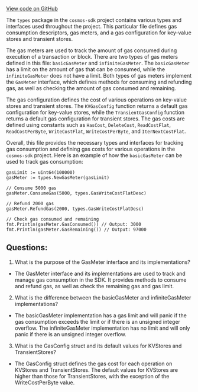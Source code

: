 [View code on GitHub](https://github.com/cosmos/cosmos-sdk.git/store/types/gas.go)

The `types` package in the `cosmos-sdk` project contains various types and interfaces used throughout the project. This particular file defines gas consumption descriptors, gas meters, and a gas configuration for key-value stores and transient stores.

The gas meters are used to track the amount of gas consumed during execution of a transaction or block. There are two types of gas meters defined in this file: `basicGasMeter` and `infiniteGasMeter`. The `basicGasMeter` has a limit on the amount of gas that can be consumed, while the `infiniteGasMeter` does not have a limit. Both types of gas meters implement the `GasMeter` interface, which defines methods for consuming and refunding gas, as well as checking the amount of gas consumed and remaining.

The gas configuration defines the cost of various operations on key-value stores and transient stores. The `KVGasConfig` function returns a default gas configuration for key-value stores, while the `TransientGasConfig` function returns a default gas configuration for transient stores. The gas costs are defined using constants such as `HasCost`, `DeleteCost`, `ReadCostFlat`, `ReadCostPerByte`, `WriteCostFlat`, `WriteCostPerByte`, and `IterNextCostFlat`.

Overall, this file provides the necessary types and interfaces for tracking gas consumption and defining gas costs for various operations in the `cosmos-sdk` project. Here is an example of how the `basicGasMeter` can be used to track gas consumption:

```
gasLimit := uint64(100000)
gasMeter := types.NewGasMeter(gasLimit)

// Consume 5000 gas
gasMeter.ConsumeGas(5000, types.GasWriteCostFlatDesc)

// Refund 2000 gas
gasMeter.RefundGas(2000, types.GasWriteCostFlatDesc)

// Check gas consumed and remaining
fmt.Println(gasMeter.GasConsumed()) // Output: 3000
fmt.Println(gasMeter.GasRemaining()) // Output: 97000
```
## Questions: 
 1. What is the purpose of the GasMeter interface and its implementations?
- The GasMeter interface and its implementations are used to track and manage gas consumption in the SDK. It provides methods to consume and refund gas, as well as check the remaining gas and gas limit.

2. What is the difference between the basicGasMeter and infiniteGasMeter implementations?
- The basicGasMeter implementation has a gas limit and will panic if the gas consumption exceeds the limit or if there is an unsigned integer overflow. The infiniteGasMeter implementation has no limit and will only panic if there is an unsigned integer overflow.

3. What is the GasConfig struct and its default values for KVStores and TransientStores?
- The GasConfig struct defines the gas cost for each operation on KVStores and TransientStores. The default values for KVStores are higher than those for TransientStores, with the exception of the WriteCostPerByte value.